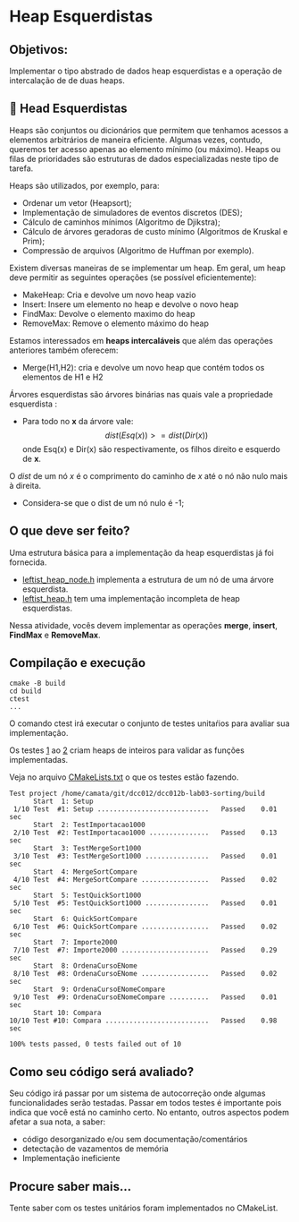 
# Heap Esquerdistas

## Objetivos:

Implementar o tipo abstrado de dados heap esquerdistas e a operação de intercalação de de duas heaps.

## 📝 Head Esquerdistas

Heaps são conjuntos ou dicionários que permitem que tenhamos acessos a elementos arbitrários de maneira eficiente.
Algumas vezes, contudo, queremos ter acesso apenas ao elemento mínimo (ou máximo).
Heaps ou filas de prioridades são estruturas de dados especializadas neste tipo de tarefa.

Heaps são utilizados, por exemplo, para:

 - Ordenar um vetor (Heapsort);
 - Implementação de simuladores de eventos discretos (DES);
 - Cálculo de caminhos mínimos (Algoritmo de Djikstra);
 - Cálculo de árvores geradoras de custo mínimo (Algoritmos de Kruskal e Prim);
 - Compressão de arquivos (Algoritmo de Huffman por exemplo).

Existem diversas maneiras de se implementar um heap. Em geral, um heap deve permitir as seguintes operações (se possível eficientemente):
 - MakeHeap:  Cria e devolve um novo heap vazio
 - Insert: Insere um elemento no heap e devolve o novo heap
 - FindMax: Devolve o elemento maximo do heap
 - RemoveMax:  Remove o elemento máximo do heap

 Estamos interessados em **heaps intercaláveis** que além das operações anteriores também oferecem:
  - Merge(H1,H2): cria e devolve um novo heap que contém todos os elementos de H1 e H2

Árvores esquerdistas são árvores binárias nas quais vale a propriedade esquerdista :
 - Para todo no **x** da árvore vale:
  $$dist(Esq(x)) >= dist(Dir(x))$$
onde Esq(x) e Dir(x) são respectivamente, os filhos direito e esquerdo de **x**.

O *dist* de um nó *x* é o comprimento do caminho de *x* até o nó não nulo mais à direita.
 - Considera-se que o dist de um nó nulo é -1;

## O que deve ser feito? 

Uma estrutura básica para a implementação da heap esquerdistas já foi fornecida. 
 - [leftist_heap_node.h](siga/include/leftist_heap_node.h) implementa a estrutura de um nó de uma árvore esquerdista.
 - [leftist_heap.h](siga/include/leftist_heap.h) tem uma implementação incompleta de heap esquerdistas.

 Nessa atividade, vocês devem implementar as operações **merge**, **insert**, **FindMax** e **RemoveMax**.



## Compilação e execução

```
cmake -B build 
cd build 
ctest
...

```
O comando ctest irá executar o conjunto de testes unitaŕios para avaliar sua implementação.

Os testes [1](tests/test1.cc)  ao [2]()  criam heaps de inteiros para validar as funções implementadas. 


Veja no arquivo [CMakeLists.txt](CMakeLists.txt) o que os testes estão fazendo.

```
Test project /home/camata/git/dcc012/dcc012b-lab03-sorting/build
      Start  1: Setup
 1/10 Test  #1: Setup ............................   Passed    0.01 sec
      Start  2: TestImportacao1000
 2/10 Test  #2: TestImportacao1000 ...............   Passed    0.13 sec
      Start  3: TestMergeSort1000
 3/10 Test  #3: TestMergeSort1000 ................   Passed    0.01 sec
      Start  4: MergeSortCompare
 4/10 Test  #4: MergeSortCompare .................   Passed    0.02 sec
      Start  5: TestQuickSort1000
 5/10 Test  #5: TestQuickSort1000 ................   Passed    0.01 sec
      Start  6: QuickSortCompare
 6/10 Test  #6: QuickSortCompare .................   Passed    0.02 sec
      Start  7: Importe2000
 7/10 Test  #7: Importe2000 ......................   Passed    0.29 sec
      Start  8: OrdenaCursoENome
 8/10 Test  #8: OrdenaCursoENome .................   Passed    0.02 sec
      Start  9: OrdenaCursoENomeCompare
 9/10 Test  #9: OrdenaCursoENomeCompare ..........   Passed    0.01 sec
      Start 10: Compara
10/10 Test #10: Compara ..........................   Passed    0.98 sec

100% tests passed, 0 tests failed out of 10
```


## Como seu código será avaliado?

Seu código irá passar por um sistema de autocorreção onde algumas funcionalidades serão testadas.
Passar em todos testes é importante pois indica que você está no caminho certo. No entanto, outros aspectos podem afetar a sua nota, a saber:
 - código desorganizado e/ou sem documentação/comentários
 - detectação de vazamentos de memória
 - Implementação ineficiente

## Procure saber mais...
Tente saber com os testes unitários foram implementados no CMakeList. 


